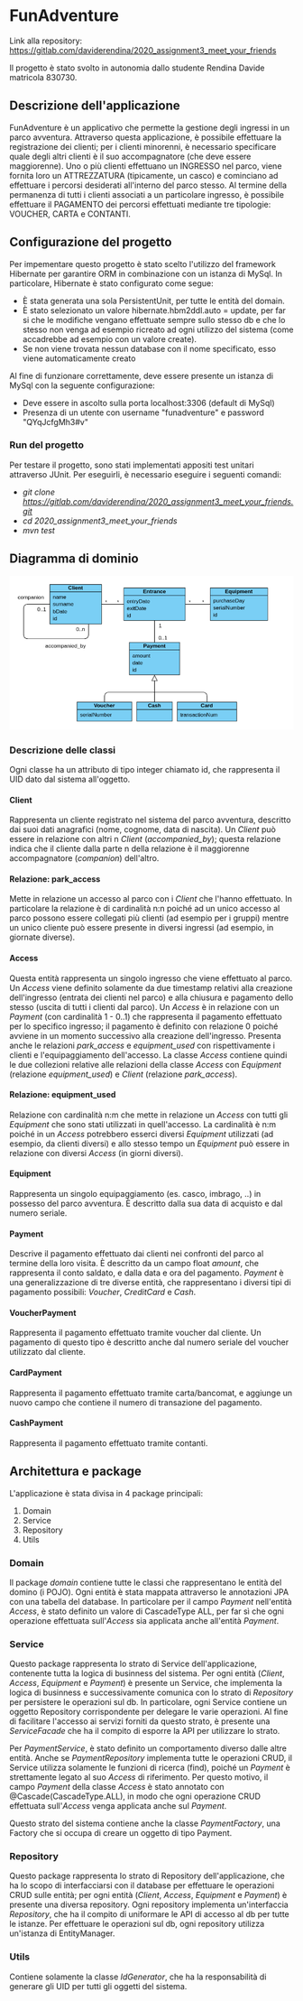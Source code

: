 # FunAdventure

Link alla repository: https://gitlab.com/daviderendina/2020_assignment3_meet_your_friends

Il progetto è stato svolto in autonomia dallo studente Rendina Davide matricola 830730.

## Descrizione dell'applicazione
FunAdventure è un applicativo che permette la gestione degli ingressi in un parco avventura. Attraverso questa applicazione, è possibile effettuare la registrazione dei clienti; per i clienti minorenni, è necessario specificare quale degli altri clienti è il suo accompagnatore (che deve essere maggiorenne). Uno o più clienti effettuano un INGRESSO nel parco, viene fornita loro un ATTREZZATURA (tipicamente, un casco) e cominciano ad effettuare i percorsi desiderati all'interno del parco stesso. Al termine della permanenza di tutti i clienti associati a un particolare ingresso, è possibile effettuare il PAGAMENTO dei percorsi effettuati mediante tre tipologie: VOUCHER, CARTA e CONTANTI.


## Configurazione del progetto
Per impementare questo progetto è stato scelto l'utilizzo del framework Hibernate per garantire ORM in combinazione con un istanza di MySql. In particolare, Hibernate è stato configurato come segue:
- È stata generata una sola PersistentUnit, per tutte le entità del domain.
- È stato selezionato un valore hibernate.hbm2ddl.auto = update, per far si che le modifiche vengano effettuate sempre sullo stesso db e che lo stesso non venga ad esempio ricreato ad ogni utilizzo del sistema (come accadrebbe ad esempio con un valore create).
- Se non viene trovata nessun database con il nome specificato, esso viene automaticamente creato

Al fine di funzionare correttamente, deve essere presente un istanza di MySql con la seguente configurazione:
- Deve essere in ascolto sulla porta localhost:3306 (default di MySql)
- Presenza di un utente con username "funadventure" e password "QYqJcfgMh3#v"

### Run del progetto
Per testare il progetto, sono stati implementati appositi test unitari attraverso JUnit. Per eseguirli, è necessario eseguire i seguenti comandi:
- _git clone https://gitlab.com/daviderendina/2020_assignment3_meet_your_friends.git_
- _cd 2020_assignment3_meet_your_friends_
- _mvn test_


## Diagramma di dominio

![](img/dominio.PNG)

### Descrizione delle classi

Ogni classe ha un attributo di tipo integer chiamato id, che rappresenta il UID dato dal sistema all'oggetto.

#### Client
Rappresenta un cliente registrato nel sistema del parco avventura, descritto dai suoi dati anagrafici (nome, cognome, data di nascita). Un *Client* può essere in relazione con altri n *Client* (*accompanied_by*); questa relazione indica che il cliente dalla parte n della relazione è il maggiorenne accompagnatore (*companion*) dell'altro.

#### Relazione: park_access
Mette in relazione un accesso al parco con i *Client* che l'hanno effettuato. In particolare la relazione è di cardinalità n:n poiché ad un unico accesso al parco possono essere collegati più clienti (ad esempio per i gruppi) mentre un unico cliente può essere presente in diversi ingressi (ad esempio, in giornate diverse).


#### Access
Questa entità rappresenta un singolo ingresso che viene effettuato al parco. Un *Access* viene definito solamente da due timestamp relativi alla creazione dell'ingresso (entrata dei clienti nel parco) e alla chiusura e pagamento dello stesso (uscita di tutti i clienti dal parco).
Un *Access* è in relazione con un *Payment* (con cardinalità 1 - 0..1) che rappresenta il pagamento effettuato per lo specifico ingresso; il pagamento è definito con relazione 0 poiché avviene in un momento successivo alla creazione dell'ingresso. Presenta anche le relazioni *park_access* e *equipment_used* con rispettivamente i clienti e l'equipaggiamento dell'accesso.
La classe *Access* contiene quindi le due collezioni relative alle relazioni della classe *Access* con *Equipment* (relazione *equipment_used*) e *Client* (relazione *park_access*).

#### Relazione: equipment_used
Relazione con cardinalità n:m che mette in relazione un *Access* con tutti gli *Equipment* che sono stati utilizzati in quell'accesso. La cardinalità è n:m poiché in un *Access* potrebbero esserci diversi *Equipment* utilizzati (ad esempio, da clienti diversi) e allo stesso tempo un *Equipment* può essere in relazione con diversi *Access* (in giorni diversi).

#### Equipment
Rappresenta un singolo equipaggiamento (es. casco, imbrago, ..) in possesso del parco avventura. È descritto dalla sua data di acquisto e dal numero seriale.

#### Payment
Descrive il pagamento effettuato dai clienti nei confronti del parco al termine della loro visita. È descritto da un campo float *amount*, che rappresenta il conto saldato, e dalla data e ora del pagamento. *Payment* è una generalizzazione di tre diverse entità, che rappresentano i diversi tipi di pagamento possibili: *Voucher*, *CreditCard* e *Cash*.

#### VoucherPayment
Rappresenta il pagamento effettuato tramite voucher dal cliente. Un pagamento di questo tipo è descritto anche dal numero seriale del voucher utilizzato dal cliente.

#### CardPayment
Rappresenta il pagamento effettuato tramite carta/bancomat, e aggiunge un nuovo campo che contiene il numero di transazione del pagamento.

#### CashPayment
Rappresenta il pagamento effettuato tramite contanti.


## Architettura e package

L'applicazione è stata divisa in 4 package principali:
1. Domain
2. Service
3. Repository
4. Utils

### Domain
Il package *domain* contiene tutte le classi che rappresentano le entità del domino (i POJO).
Ogni entità è stata mappata attraverso le annotazioni JPA con una tabella del database. In particolare per il campo *Payment* nell'entità *Access*, è stato definito un valore di CascadeType ALL, per far sì che ogni operazione effettuata sull'*Access* sia applicata anche all'entità *Payment*.

### Service
Questo package rappresenta lo strato di Service dell'applicazione, contenente tutta la logica di businness del sistema. Per ogni entità (*Client*, *Access*, *Equipment* e *Payment*) è presente un Service, che implementa la logica di businness e successivamente comunica con lo strato di *Repository* per persistere le operazioni sul db. In particolare, ogni Service contiene un oggetto Repository corrispondente per delegare le varie operazioni.
Al fine di facilitare l'accesso ai servizi forniti da questo strato, è presente una *ServiceFacade* che ha il compito di esporre la API per utilizzare lo strato.

Per *PaymentService*, è stato definito un comportamento diverso dalle altre entità. Anche se *PaymentRepository* implementa tutte le operazioni CRUD, il Service utilizza solamente le funzioni di ricerca (find), poiché un *Payment* è strettamente legato al suo *Access* di riferimento. Per questo motivo, il campo *Payment* della classe *Access* è stato annotato con @Cascade(CascadeType.ALL), in modo che ogni operazione CRUD effettuata sull'*Access* venga applicata anche sul *Payment*.

Questo strato del sistema contiene anche la classe *PaymentFactory*, una Factory che si occupa di creare un oggetto di tipo Payment.

### Repository
Questo package rappresenta lo strato di Repository dell'applicazione, che ha lo scopo di interfacciarsi con il database per effettuare le operazioni CRUD sulle entità; per ogni entità (*Client*, *Access*, *Equipment* e *Payment*) è presente una diversa repository. Ogni repository implementa un'interfaccia *Repository*, che ha il compito di uniformare le API di accesso al db per tutte le istanze.
Per effettuare le operazioni sul db, ogni repository utilizza un'istanza di EntityManager.

### Utils
Contiene solamente la classe *IdGenerator*, che ha la responsabilità di generare gli UID per tutti gli oggetti del sistema.
